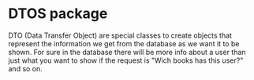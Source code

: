 # DTOS package

DTO (Data Transfer Object) are special classes to create objects that represent the information we get from the database
as we want it to be shown.
For sure in the database there will be more info about a user than just what you want to show if the request is "Wich 
books has this user?" and so on.